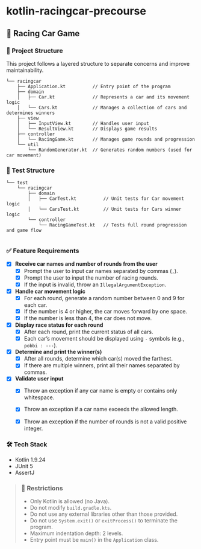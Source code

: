# kotlin-racingcar-precourse
## 🚗 Racing Car Game

### 🧱 Project Structure

This project follows a layered structure to separate concerns and improve maintainability.

```
└── racingcar
    ├── Application.kt          // Entry point of the program
    ├── domain
    │   ├── Car.kt              // Represents a car and its movement logic
    │   └── Cars.kt             // Manages a collection of cars and determines winners
    ├── view
    │   ├── InputView.kt        // Handles user input
    │   └── ResultView.kt       // Displays game results
    ├── controller
    │   └── RacingGame.kt       // Manages game rounds and progression
    └── util
        └── RandomGenerator.kt  // Generates random numbers (used for car movement)
```

### 🧪 Test Structure

```
└── test
    └── racingcar
        ├── domain
        │   ├── CarTest.kt          // Unit tests for Car movement logic
        │   └── CarsTest.kt         // Unit tests for Cars winner logic
        └── controller
            └── RacingGameTest.kt   // Tests full round progression and game flow
        
```


### ✅ Feature Requirements

- [x] **Receive car names and number of rounds from the user**
    - [x] Prompt the user to input car names separated by commas (`,`).
    - [x] Prompt the user to input the number of racing rounds.
    - [x] If the input is invalid, throw an `IllegalArgumentException`.

- [x] **Handle car movement logic**
    - [x] For each round, generate a random number between 0 and 9 for each car.
    - [x] If the number is 4 or higher, the car moves forward by one space.
    - [x] If the number is less than 4, the car does not move.

- [x] **Display race status for each round**
    - [x] After each round, print the current status of all cars.
    - [x] Each car’s movement should be displayed using `-` symbols (e.g., `pobbi : ---`).

- [x] **Determine and print the winner(s)**
    - [x] After all rounds, determine which car(s) moved the farthest.
    - [x] If there are multiple winners, print all their names separated by commas.

- [x] **Validate user input**
    - [x] Throw an exception if any car name is empty or contains only whitespace.
    - [x] Throw an exception if a car name exceeds the allowed length.
    - [x] Throw an exception if the number of rounds is not a valid positive integer.



### 🛠 Tech Stack
- Kotlin 1.9.24
- JUnit 5
- AssertJ



>### 🚫 Restrictions
>- Only Kotlin is allowed (no Java).
>- Do not modify `build.gradle.kts`.
>- Do not use any external libraries other than those provided.
>- Do not use `System.exit()` or `exitProcess()` to terminate the program.
>- Maximum indentation depth: 2 levels.
>- Entry point must be `main()` in the `Application` class.